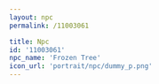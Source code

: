 ```yaml
---
layout: npc
permalink: /11003061

title: Npc
id: '11003061'
npc_name: 'Frozen Tree'
icon_url: 'portrait/npc/dummy_p.png'
---
```

